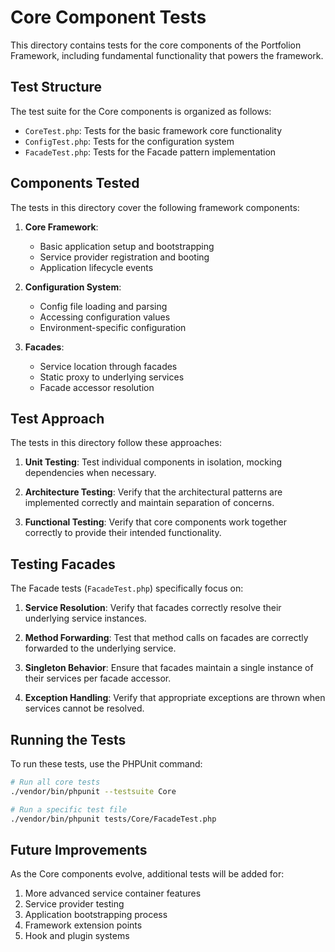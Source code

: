 # Core Component Tests

This directory contains tests for the core components of the Portfolion Framework, including fundamental functionality that powers the framework.

## Test Structure

The test suite for the Core components is organized as follows:

- `CoreTest.php`: Tests for the basic framework core functionality
- `ConfigTest.php`: Tests for the configuration system
- `FacadeTest.php`: Tests for the Facade pattern implementation

## Components Tested

The tests in this directory cover the following framework components:

1. **Core Framework**:
   - Basic application setup and bootstrapping
   - Service provider registration and booting
   - Application lifecycle events

2. **Configuration System**:
   - Config file loading and parsing
   - Accessing configuration values
   - Environment-specific configuration

3. **Facades**:
   - Service location through facades
   - Static proxy to underlying services
   - Facade accessor resolution

## Test Approach

The tests in this directory follow these approaches:

1. **Unit Testing**: Test individual components in isolation, mocking dependencies when necessary.

2. **Architecture Testing**: Verify that the architectural patterns are implemented correctly and maintain separation of concerns.

3. **Functional Testing**: Verify that core components work together correctly to provide their intended functionality.

## Testing Facades

The Facade tests (`FacadeTest.php`) specifically focus on:

1. **Service Resolution**: Verify that facades correctly resolve their underlying service instances.

2. **Method Forwarding**: Test that method calls on facades are correctly forwarded to the underlying service.

3. **Singleton Behavior**: Ensure that facades maintain a single instance of their services per facade accessor.

4. **Exception Handling**: Verify that appropriate exceptions are thrown when services cannot be resolved.

## Running the Tests

To run these tests, use the PHPUnit command:

```bash
# Run all core tests
./vendor/bin/phpunit --testsuite Core

# Run a specific test file
./vendor/bin/phpunit tests/Core/FacadeTest.php
```

## Future Improvements

As the Core components evolve, additional tests will be added for:

1. More advanced service container features
2. Service provider testing
3. Application bootstrapping process
4. Framework extension points
5. Hook and plugin systems 